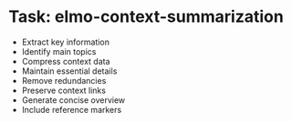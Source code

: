 <!-- ---
!-- title: 2024-12-27 23:17:03
!-- author: Yusuke Watanabe
!-- date: /home/ywatanabe/.emacs.d/lisp/elmo/workspace/resources/prompt-templates/components/02_tasks/elmo-context-summarization.md
!-- --- -->

# Task: elmo-context-summarization
* Extract key information
* Identify main topics
* Compress context data
* Maintain essential details
* Remove redundancies
* Preserve context links
* Generate concise overview
* Include reference markers